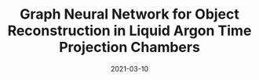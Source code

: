 ---
title: "Graph Neural Network for Object Reconstruction in Liquid Argon Time Projection Chambers"
date: 2021-03-10
venue: EPJ Web Conf. 251 (2021) 03054
link: https://doi.org/10.1051/epjconf/202125103054
inspire_id: 1850945
authors: Jeremy Hewes, et al.
---